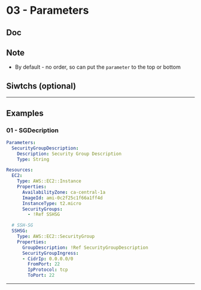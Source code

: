 # 03 - Parameters

## Doc

## Note
* By default - no order, so can put the `parameter` to the top or bottom

## Siwtchs (optional)

---

## Examples
### 01 - SGDecription
````yaml
Parameters:
  SecurityGroupDescription:
    Description: Security Group Description
    Type: String

Resources:
  EC2:
    Type: AWS::EC2::Instance
    Properties:
      AvailabilityZone: ca-central-1a
      ImageId: ami-0c2f25c1f66a1ff4d
      InstanceType: t2.micro
      SecurityGroups:
        - !Ref SSHSG

  # SSH-SG
  SSHSG:
    Type: AWS::EC2::SecurityGroup
    Properties:
      GroupDescription: !Ref SecurityGroupDescription
      SecurityGroupIngress:
      - CidrIp: 0.0.0.0/0
        FromPort: 22
        IpProtocol: tcp
        ToPort: 22
````

---
